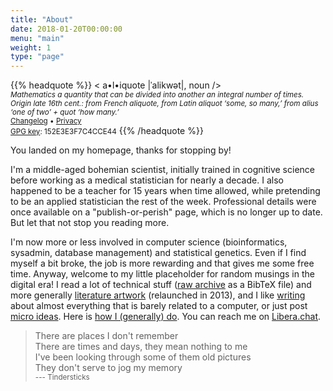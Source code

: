 ```yaml
---
title: "About"
date: 2018-01-20T00:00:00
menu: "main"
weight: 1
type: "page"
---
```


{{% headquote %}}
< a•l•iquote |ˈalikwət|, noun /><br>
<small><em>Mathematics a quantity that can be divided into another an integral number of times. Origin late 16th cent.: from French aliquote, from Latin aliquot ‘some, so many,’ from alius ‘one of two’ + quot ‘how many.’</em></small><br>
<small><a href="/changelog/">Changelog</a> • <a href="/privacy/">Privacy</a><br><a href="/even4void.txt">GPG key</a>: 152E3E3F7C4CCE44</small>
{{% /headquote %}}

You landed on my homepage, thanks for stopping by!

I'm a middle-aged bohemian scientist, initially trained in cognitive science before working as a medical statistician for nearly a decade. I also happened to be a teacher for 15 years when time allowed, while pretending to be an applied statistician the rest of the week. Professional details were once available on a "publish-or-perish" page, which is no longer up to date. But let that not stop you reading more.

I'm now more or less involved in computer science (bioinformatics, sysadmin, database management) and statistical genetics. Even if I find myself a bit broke, the job is more rewarding and that gives me some free time. Anyway, welcome to my little placeholder for random musings in the digital era! I read a lot of technical stuff ([raw archive](/files/references.bib) as a BibTeX file) and more generally [literature artwork](/files/books.txt) (relaunched in 2013), and I like [writing](/post) about almost everything that is barely related to a computer, or just post [micro ideas](/micro/). Here is [how I (generally) do](/articles/how-i-do). You can reach me on [Libera.chat](/contact).

> There are places I don't remember<br>
> There are times and days, they mean nothing to me<br>
> I've been looking through some of them old pictures<br>
> They don't serve to jog my memory
> <br><small>--- Tindersticks</small>
